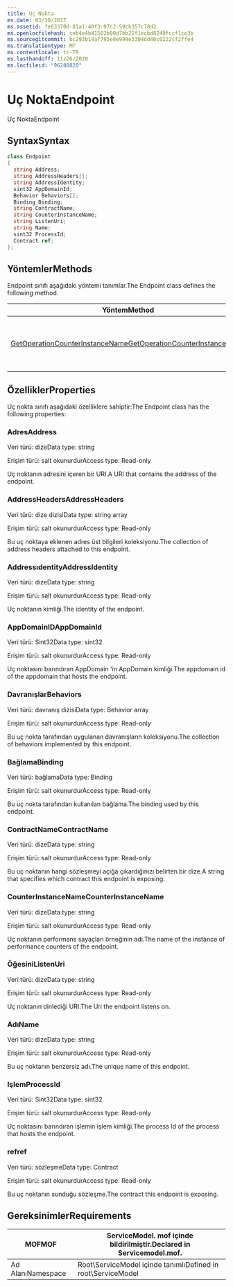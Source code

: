 ```yaml
---
title: Uç Nokta
ms.date: 03/30/2017
ms.assetid: fe63370d-81a1-40f3-97c2-59cb357c78d2
ms.openlocfilehash: ceb4e4b41502b00d7bb21f1ecbd8249fccf1ce3b
ms.sourcegitcommit: bc293b14af795e0e999e3304dd40c0222cf2ffe4
ms.translationtype: MT
ms.contentlocale: tr-TR
ms.lasthandoff: 11/26/2020
ms.locfileid: "96288820"
---
```

# <a name="endpoint"></a><span data-ttu-id="a3be3-102">Uç Nokta</span><span class="sxs-lookup"><span data-stu-id="a3be3-102">Endpoint</span></span>

<span data-ttu-id="a3be3-103">Uç Nokta</span><span class="sxs-lookup"><span data-stu-id="a3be3-103">Endpoint</span></span>  
  
## <a name="syntax"></a><span data-ttu-id="a3be3-104">Syntax</span><span class="sxs-lookup"><span data-stu-id="a3be3-104">Syntax</span></span>  
  
```csharp
class Endpoint  
{  
  string Address;  
  string AddressHeaders[];  
  string AddressIdentity;  
  sint32 AppDomainId;  
  Behavior Behaviors[];  
  Binding Binding;  
  string ContractName;  
  string CounterInstanceName;  
  string ListenUri;  
  string Name;  
  sint32 ProcessId;  
  Contract ref;  
};  
```  
  
## <a name="methods"></a><span data-ttu-id="a3be3-105">Yöntemler</span><span class="sxs-lookup"><span data-stu-id="a3be3-105">Methods</span></span>  

 <span data-ttu-id="a3be3-106">Endpoint sınıfı aşağıdaki yöntemi tanımlar.</span><span class="sxs-lookup"><span data-stu-id="a3be3-106">The Endpoint class defines the following method.</span></span>  
  
|<span data-ttu-id="a3be3-107">Yöntem</span><span class="sxs-lookup"><span data-stu-id="a3be3-107">Method</span></span>|<span data-ttu-id="a3be3-108">Açıklama</span><span class="sxs-lookup"><span data-stu-id="a3be3-108">Description</span></span>|  
|------------|-----------------|  
|[<span data-ttu-id="a3be3-109">GetOperationCounterInstanceName</span><span class="sxs-lookup"><span data-stu-id="a3be3-109">GetOperationCounterInstanceName</span></span>](getoperationcounterinstancename.md)|<span data-ttu-id="a3be3-110">İşlem performans sayacı örnek adını alır</span><span class="sxs-lookup"><span data-stu-id="a3be3-110">Retrieves the operation performance counter instance name</span></span>|  
  
## <a name="properties"></a><span data-ttu-id="a3be3-111">Özellikler</span><span class="sxs-lookup"><span data-stu-id="a3be3-111">Properties</span></span>  

 <span data-ttu-id="a3be3-112">Uç nokta sınıfı aşağıdaki özelliklere sahiptir:</span><span class="sxs-lookup"><span data-stu-id="a3be3-112">The Endpoint class has the following properties:</span></span>  
  
### <a name="address"></a><span data-ttu-id="a3be3-113">Adres</span><span class="sxs-lookup"><span data-stu-id="a3be3-113">Address</span></span>  

 <span data-ttu-id="a3be3-114">Veri türü: dize</span><span class="sxs-lookup"><span data-stu-id="a3be3-114">Data type: string</span></span>  
  
 <span data-ttu-id="a3be3-115">Erişim türü: salt okunurdur</span><span class="sxs-lookup"><span data-stu-id="a3be3-115">Access type: Read-only</span></span>  
  
 <span data-ttu-id="a3be3-116">Uç noktanın adresini içeren bir URI.</span><span class="sxs-lookup"><span data-stu-id="a3be3-116">A URI that contains the address of the endpoint.</span></span>  
  
### <a name="addressheaders"></a><span data-ttu-id="a3be3-117">AddressHeaders</span><span class="sxs-lookup"><span data-stu-id="a3be3-117">AddressHeaders</span></span>  

 <span data-ttu-id="a3be3-118">Veri türü: dize dizisi</span><span class="sxs-lookup"><span data-stu-id="a3be3-118">Data type: string array</span></span>  
  
 <span data-ttu-id="a3be3-119">Erişim türü: salt okunurdur</span><span class="sxs-lookup"><span data-stu-id="a3be3-119">Access type: Read-only</span></span>  
  
 <span data-ttu-id="a3be3-120">Bu uç noktaya eklenen adres üst bilgileri koleksiyonu.</span><span class="sxs-lookup"><span data-stu-id="a3be3-120">The collection of address headers attached to this endpoint.</span></span>  
  
### <a name="addressidentity"></a><span data-ttu-id="a3be3-121">Addressıdentity</span><span class="sxs-lookup"><span data-stu-id="a3be3-121">AddressIdentity</span></span>  

 <span data-ttu-id="a3be3-122">Veri türü: dize</span><span class="sxs-lookup"><span data-stu-id="a3be3-122">Data type: string</span></span>  
  
 <span data-ttu-id="a3be3-123">Erişim türü: salt okunurdur</span><span class="sxs-lookup"><span data-stu-id="a3be3-123">Access type: Read-only</span></span>  
  
 <span data-ttu-id="a3be3-124">Uç noktanın kimliği.</span><span class="sxs-lookup"><span data-stu-id="a3be3-124">The identity of the endpoint.</span></span>  
  
### <a name="appdomainid"></a><span data-ttu-id="a3be3-125">AppDomainID</span><span class="sxs-lookup"><span data-stu-id="a3be3-125">AppDomainId</span></span>  

 <span data-ttu-id="a3be3-126">Veri türü: Sint32</span><span class="sxs-lookup"><span data-stu-id="a3be3-126">Data type: sint32</span></span>  
  
 <span data-ttu-id="a3be3-127">Erişim türü: salt okunurdur</span><span class="sxs-lookup"><span data-stu-id="a3be3-127">Access type: Read-only</span></span>  
  
 <span data-ttu-id="a3be3-128">Uç noktasını barındıran AppDomain 'in AppDomain kimliği.</span><span class="sxs-lookup"><span data-stu-id="a3be3-128">The appdomain id of the appdomain that hosts the endpoint.</span></span>  
  
### <a name="behaviors"></a><span data-ttu-id="a3be3-129">Davranışlar</span><span class="sxs-lookup"><span data-stu-id="a3be3-129">Behaviors</span></span>  

 <span data-ttu-id="a3be3-130">Veri türü: davranış dizisi</span><span class="sxs-lookup"><span data-stu-id="a3be3-130">Data type: Behavior array</span></span>  
  
 <span data-ttu-id="a3be3-131">Erişim türü: salt okunurdur</span><span class="sxs-lookup"><span data-stu-id="a3be3-131">Access type: Read-only</span></span>  
  
 <span data-ttu-id="a3be3-132">Bu uç nokta tarafından uygulanan davranışların koleksiyonu.</span><span class="sxs-lookup"><span data-stu-id="a3be3-132">The collection of behaviors implemented by this endpoint.</span></span>  
  
### <a name="binding"></a><span data-ttu-id="a3be3-133">Bağlama</span><span class="sxs-lookup"><span data-stu-id="a3be3-133">Binding</span></span>  

 <span data-ttu-id="a3be3-134">Veri türü: bağlama</span><span class="sxs-lookup"><span data-stu-id="a3be3-134">Data type: Binding</span></span>  
  
 <span data-ttu-id="a3be3-135">Erişim türü: salt okunurdur</span><span class="sxs-lookup"><span data-stu-id="a3be3-135">Access type: Read-only</span></span>  
  
 <span data-ttu-id="a3be3-136">Bu uç nokta tarafından kullanılan bağlama.</span><span class="sxs-lookup"><span data-stu-id="a3be3-136">The binding used by this endpoint.</span></span>  
  
### <a name="contractname"></a><span data-ttu-id="a3be3-137">ContractName</span><span class="sxs-lookup"><span data-stu-id="a3be3-137">ContractName</span></span>  

 <span data-ttu-id="a3be3-138">Veri türü: dize</span><span class="sxs-lookup"><span data-stu-id="a3be3-138">Data type: string</span></span>  
  
 <span data-ttu-id="a3be3-139">Erişim türü: salt okunurdur</span><span class="sxs-lookup"><span data-stu-id="a3be3-139">Access type: Read-only</span></span>  
  
 <span data-ttu-id="a3be3-140">Bu uç noktanın hangi sözleşmeyi açığa çıkardığınızı belirten bir dize.</span><span class="sxs-lookup"><span data-stu-id="a3be3-140">A string that specifies which contract this endpoint is exposing.</span></span>  
  
### <a name="counterinstancename"></a><span data-ttu-id="a3be3-141">CounterInstanceName</span><span class="sxs-lookup"><span data-stu-id="a3be3-141">CounterInstanceName</span></span>  

 <span data-ttu-id="a3be3-142">Veri türü: dize</span><span class="sxs-lookup"><span data-stu-id="a3be3-142">Data type: string</span></span>  
  
 <span data-ttu-id="a3be3-143">Erişim türü: salt okunurdur</span><span class="sxs-lookup"><span data-stu-id="a3be3-143">Access type: Read-only</span></span>  
  
 <span data-ttu-id="a3be3-144">Uç noktanın performans sayaçları örneğinin adı.</span><span class="sxs-lookup"><span data-stu-id="a3be3-144">The name of the instance of performance counters of the endpoint.</span></span>  
  
### <a name="listenuri"></a><span data-ttu-id="a3be3-145">Öğesini</span><span class="sxs-lookup"><span data-stu-id="a3be3-145">ListenUri</span></span>  

 <span data-ttu-id="a3be3-146">Veri türü: dize</span><span class="sxs-lookup"><span data-stu-id="a3be3-146">Data type: string</span></span>  
  
 <span data-ttu-id="a3be3-147">Erişim türü: salt okunurdur</span><span class="sxs-lookup"><span data-stu-id="a3be3-147">Access type: Read-only</span></span>  
  
 <span data-ttu-id="a3be3-148">Uç noktanın dinlediği URI.</span><span class="sxs-lookup"><span data-stu-id="a3be3-148">The Uri the endpoint listens on.</span></span>  
  
### <a name="name"></a><span data-ttu-id="a3be3-149">Adı</span><span class="sxs-lookup"><span data-stu-id="a3be3-149">Name</span></span>  

 <span data-ttu-id="a3be3-150">Veri türü: dize</span><span class="sxs-lookup"><span data-stu-id="a3be3-150">Data type: string</span></span>  
  
 <span data-ttu-id="a3be3-151">Erişim türü: salt okunurdur</span><span class="sxs-lookup"><span data-stu-id="a3be3-151">Access type: Read-only</span></span>  
  
 <span data-ttu-id="a3be3-152">Bu uç noktanın benzersiz adı.</span><span class="sxs-lookup"><span data-stu-id="a3be3-152">The unique name of this endpoint.</span></span>  
  
### <a name="processid"></a><span data-ttu-id="a3be3-153">Işlem</span><span class="sxs-lookup"><span data-stu-id="a3be3-153">ProcessId</span></span>  

 <span data-ttu-id="a3be3-154">Veri türü: Sint32</span><span class="sxs-lookup"><span data-stu-id="a3be3-154">Data type: sint32</span></span>  
  
 <span data-ttu-id="a3be3-155">Erişim türü: salt okunurdur</span><span class="sxs-lookup"><span data-stu-id="a3be3-155">Access type: Read-only</span></span>  
  
 <span data-ttu-id="a3be3-156">Uç noktasını barındıran işlemin işlem kimliği.</span><span class="sxs-lookup"><span data-stu-id="a3be3-156">The process Id of the process that hosts the endpoint.</span></span>  
  
### <a name="ref"></a><span data-ttu-id="a3be3-157">ref</span><span class="sxs-lookup"><span data-stu-id="a3be3-157">ref</span></span>  

 <span data-ttu-id="a3be3-158">Veri türü: sözleşme</span><span class="sxs-lookup"><span data-stu-id="a3be3-158">Data type: Contract</span></span>  
  
 <span data-ttu-id="a3be3-159">Erişim türü: salt okunurdur</span><span class="sxs-lookup"><span data-stu-id="a3be3-159">Access type: Read-only</span></span>  
  
 <span data-ttu-id="a3be3-160">Bu uç noktanın sunduğu sözleşme.</span><span class="sxs-lookup"><span data-stu-id="a3be3-160">The contract this endpoint is exposing.</span></span>  
  
## <a name="requirements"></a><span data-ttu-id="a3be3-161">Gereksinimler</span><span class="sxs-lookup"><span data-stu-id="a3be3-161">Requirements</span></span>  
  
|<span data-ttu-id="a3be3-162">MOF</span><span class="sxs-lookup"><span data-stu-id="a3be3-162">MOF</span></span>|<span data-ttu-id="a3be3-163">ServiceModel. mof içinde bildirilmiştir.</span><span class="sxs-lookup"><span data-stu-id="a3be3-163">Declared in Servicemodel.mof.</span></span>|  
|---------|-----------------------------------|  
|<span data-ttu-id="a3be3-164">Ad Alanı</span><span class="sxs-lookup"><span data-stu-id="a3be3-164">Namespace</span></span>|<span data-ttu-id="a3be3-165">Root\ServiceModel içinde tanımlı</span><span class="sxs-lookup"><span data-stu-id="a3be3-165">Defined in root\ServiceModel</span></span>|
